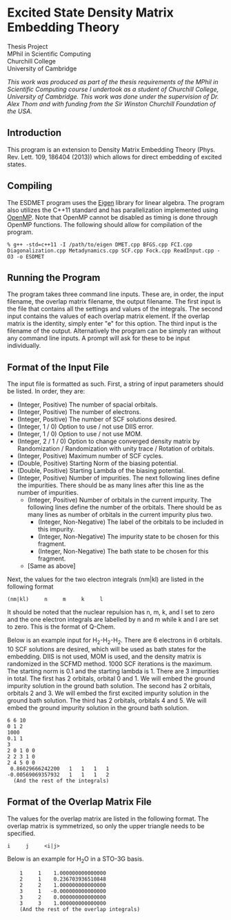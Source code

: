 Excited State Density Matrix Embedding Theory
==============

Thesis Project<br />
MPhil in Scientific Computing<br />
Churchill College<br />
University of Cambridge

*This work was produced as part of the thesis requirements of the MPhil in Scientific Computing course I undertook as a student of Churchill College, University of Cambridge. This work was done under the supervision of Dr. Alex Thom and with funding from the Sir Winston Churchill Foundation of the USA.*

## Introduction

This program is an extension to Density Matrix Embedding Theory (Phys. Rev. Lett. 109, 186404 (2013)) which allows for direct embedding of excited states. 

## Compiling

The ESDMET program uses the [Eigen](http://eigen.tuxfamily.org/index.php?title=Main_Page) library for linear algebra. The program also utilizes the C++11 standard and has parallelization implemented using [OpenMP](http://www.openmp.org/). Note that OpenMP cannot be disabled as timing is done through OpenMP functions. The following should allow for compilation of the program.

```
% g++ -std=c++11 -I /path/to/eigen DMET.cpp BFGS.cpp FCI.cpp Diagonalization.cpp Metadynamics.cpp SCF.cpp Fock.cpp ReadInput.cpp -O3 -o ESDMET
```

## Running the Program

The program takes three command line inputs. These are, in order, the input filename, the overlap matrix filename, the output filename. The first input is the file that contains all the settings and values of the integrals. The second input contains the values of each overlap matrix element. If the overlap matrix is the identity, simply enter "e" for this option. The third input is the filename of the output. Alternatively the program can be simply ran without any command line inputs. A prompt will ask for these to be input individually.

## Format of the Input File

The input file is formatted as such. First, a string of input parameters should be listed. In order, they are:
- (Integer, Positive) The number of spacial orbitals.
- (Integer, Positive) The number of electrons.
- (Integer, Positive) The number of SCF solutions desired.
- (Integer, 1 / 0) Option to use / not use DIIS error.
- (Integer, 1 / 0) Option to use / not use MOM.
- (Integer, 2 / 1 / 0) Option to change converged density matrix by Randomization / Randomization with unity trace / Rotation of orbitals.
- (Integer, Positive) Maximum number of SCF cycles.
- (Double, Positive) Starting Norm of the biasing potential.
- (Double, Positive) Starting Lambda of the biasing potential.
- (Integer, Positive) Number of impurities. The next following lines define the impurities. There should be as many lines after this line as the number of impurities.
  - (Integer, Positive) Number of orbitals in the current impurity. The following lines define the number of the orbitals. There should be as many lines as number of orbitals in the current impurity plus two.
    - (Integer, Non-Negative) The label of the orbitals to be included in this impurity.
    - (Integer, Non-Negative) The impurity state to be chosen for this fragment.
    - (Integer, Non-Negative) The bath state to be chosen for this fragment.
  - [Same as above]
	
Next, the values for the two electron integrals (nm|kl) are listed in the following format
```
(nm|kl)     n     m     k     l
```
It should be noted that the nuclear repulsion has n, m, k, and l set to zero and the one electron integrals are labelled by n and m while k and l are set to zero. This is the format of Q-Chem.

Below is an example input for H<sub>2</sub>-H<sub>2</sub>-H<sub>2</sub>. There are 6 electrons in 6 orbitals. 10 SCF solutions are desired, which will be used as bath states for the embedding. DIIS is not used, MOM is used, and the density matrix is randomized in the SCFMD method. 1000 SCF iterations is the maximum. The starting norm is 0.1 and the starting lambda is 1. There are 3 impurities in total. The first has 2 orbitals, orbital 0 and 1. We will embed the ground impurity solution in the ground bath solution. The second has 2 orbitals, orbitals 2 and 3. We will embed the first excited impurity solution in the ground bath solution. The third has 2 orbitals, orbitals 4 and 5. We will embed the ground impurity solution in the ground bath solution.

```
6 6 10
0 1 2
1000
0.1 1
3
2 0 1 0 0
2 2 3 1 0
2 4 5 0 0
 0.86029666242200	1	1	1	1
-0.00569069357932	1	1	1	2
  (And the rest of the integrals)
```

## Format of the Overlap Matrix File

The values for the overlap matrix are listed in the following format. The overlap matrix is symmetrized, so only the upper triangle needs to be specified.
```
i     j     <i|j>
```
Below is an example for H<sub>2</sub>O in a STO-3G basis.   
```
    1     1    1.000000000000000
    2     1    0.236703936510848
    2     2    1.000000000000000
    3     1   -0.000000000000000
    3     2    0.000000000000000
    3     3    1.000000000000000
	(And the rest of the overlap integrals)
```
